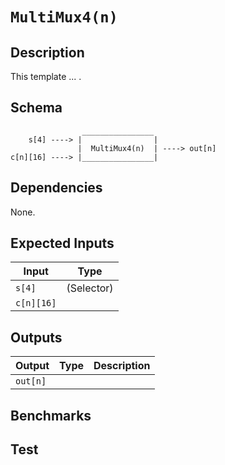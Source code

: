 # `MultiMux4(n)`

## Description

This template ... .

## Schema

```
                ________________     
    s[4] ----> |                |
               |  MultiMux4(n)  | ----> out[n]
c[n][16] ----> |________________|     
```

## Dependencies

None.

## Expected Inputs

| Input           | Type           |
| -------------   | -------------  | 
| `s[4]`          | (Selector)     |
| `c[n][16]`       |                |


## Outputs

| Output        | Type           | Description     |
| ------------- | -------------  | ----------      | 
| `out[n]`      |                |          |

## Benchmarks 

## Test